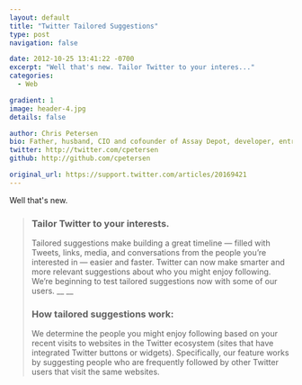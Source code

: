 ```yaml
---
layout: default
title: "Twitter Tailored Suggestions"
type: post
navigation: false

date: 2012-10-25 13:41:22 -0700
excerpt: "Well that's new. Tailor Twitter to your interes..."
categories:
  - Web

gradient: 1
image: header-4.jpg
details: false

author: Chris Petersen
bio: Father, husband, CIO and cofounder of Assay Depot, developer, entrepreneur and technologist.
twitter: http://twitter.com/cpetersen
github: http://github.com/cpetersen

original_url: https://support.twitter.com/articles/20169421
---
```



Well that's new.

 > 
 > 
 > ### Tailor Twitter to your interests.
 > 
 > Tailored suggestions make building a great timeline — filled with Tweets, links, media, and conversations from the people you’re interested in — easier and faster. Twitter can now make smarter and more relevant suggestions about who you might enjoy following. We’re beginning to test tailored suggestions now with some of our users. __ __ 
 > 
 > ### How tailored suggestions work:
 > 
 > We determine the people you might enjoy following based on your recent visits to websites in the Twitter ecosystem (sites that have integrated Twitter buttons or widgets). Specifically, our feature works by suggesting people who are frequently followed by other Twitter users that visit the same websites.
 > 
 > 
